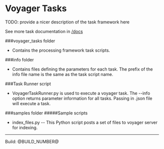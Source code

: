 Voyager Tasks
=====

TODO: provide a nicer description of the task framework here


See more task documentation in [/docs](docs)


###voyager_tasks folder 
  - Contains the processing framework task scripts.
  
###info folder
  - Contains files defining the parameters for each task. The prefix of the info file name is the same as the task script name.

###Task Runner script
  - VoyagerTaskRunner.py is used to execute a voyager task. The --info option returns parameter information for all tasks. Passing in .json file will execute a task.

###samples folder 
#####Sample scripts
  - index_files.py -- This Python script posts a set of files to voyager server for indexing.    
       
----

Build: @BUILD_NUMBER@

